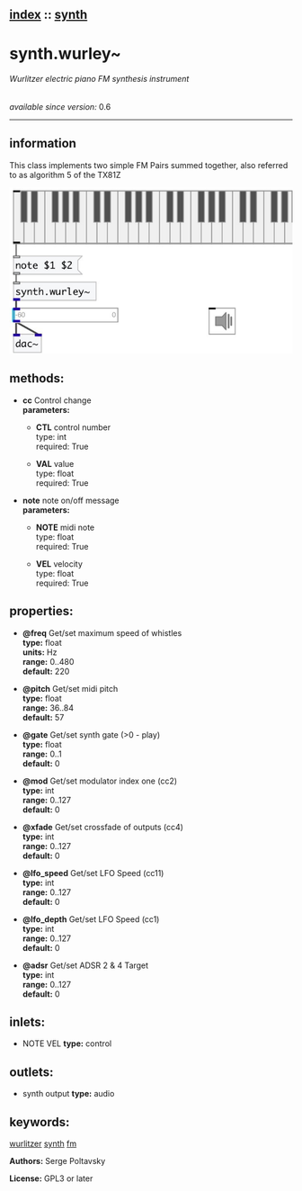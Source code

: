 [index](index.html) :: [synth](category_synth.html)
---

# synth.wurley~

###### Wurlitzer electric piano FM synthesis instrument

*available since version:* 0.6

---


## information
This class implements two simple FM Pairs summed together, also referred to as
            algorithm 5 of the TX81Z



[![example](../examples/img/synth.wurley~.jpg)](../examples/pd/synth.wurley~.pd)





## methods:

* **cc**
Control change<br>
  __parameters:__
  - **CTL** control number<br>
    type: int <br>
    required: True <br>

  - **VAL** value<br>
    type: float <br>
    required: True <br>

* **note**
note on/off message<br>
  __parameters:__
  - **NOTE** midi note<br>
    type: float <br>
    required: True <br>

  - **VEL** velocity<br>
    type: float <br>
    required: True <br>




## properties:

* **@freq** 
Get/set maximum speed of whistles<br>
__type:__ float<br>
__units:__ Hz<br>
__range:__ 0..480<br>
__default:__ 220<br>

* **@pitch** 
Get/set midi pitch<br>
__type:__ float<br>
__range:__ 36..84<br>
__default:__ 57<br>

* **@gate** 
Get/set synth gate (&gt;0 - play)<br>
__type:__ float<br>
__range:__ 0..1<br>
__default:__ 0<br>

* **@mod** 
Get/set modulator index one (cc2)<br>
__type:__ int<br>
__range:__ 0..127<br>
__default:__ 0<br>

* **@xfade** 
Get/set crossfade of outputs (cc4)<br>
__type:__ int<br>
__range:__ 0..127<br>
__default:__ 0<br>

* **@lfo_speed** 
Get/set LFO Speed (cc11)<br>
__type:__ int<br>
__range:__ 0..127<br>
__default:__ 0<br>

* **@lfo_depth** 
Get/set LFO Speed (cc1)<br>
__type:__ int<br>
__range:__ 0..127<br>
__default:__ 0<br>

* **@adsr** 
Get/set ADSR 2 &amp; 4 Target<br>
__type:__ int<br>
__range:__ 0..127<br>
__default:__ 0<br>



## inlets:

* NOTE VEL 
__type:__ control<br>



## outlets:

* synth output
__type:__ audio<br>



## keywords:

[wurlitzer](keywords/wurlitzer.html)
[synth](keywords/synth.html)
[fm](keywords/fm.html)






**Authors:** Serge Poltavsky




**License:** GPL3 or later






